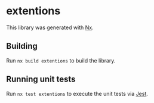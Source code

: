 # extentions

This library was generated with [Nx](https://nx.dev).

## Building

Run `nx build extentions` to build the library.

## Running unit tests

Run `nx test extentions` to execute the unit tests via [Jest](https://jestjs.io).

